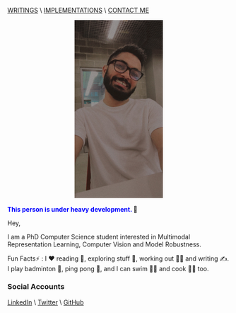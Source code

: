 [WRITINGS](https://manasraza.medium.com) \ [IMPLEMENTATIONS](implementations.md) \ [CONTACT ME](mailto:mraza@oakland.edu)

<p align="center">
<img src="myphoto.jpeg" alt="Muhammad Anas Raza" width="200" >
 </p>

**<span style="color:blue">This person is under heavy development. </span> :slightly_smiling_face:**

Hey,

I am a PhD Computer Science student interested in Multimodal Representation Learning, Computer Vision and Model Robustness. 


Fun Facts:zap: : I :hearts: reading :open_book:, exploring stuff :stars:, working out :weight_lifting_man: and writing :writing_hand:. I play badminton :badminton:, ping pong :ping_pong:, and  I can swim :swimming_man: and cook :man_cook: too.

### Social Accounts 

[LinkedIn](https://linkedin.com/in/memanasraza) \ [Twitter](https://twitter.com/anas_raza_m) \ [GitHub](https://github.com/anas-r-dev) 
